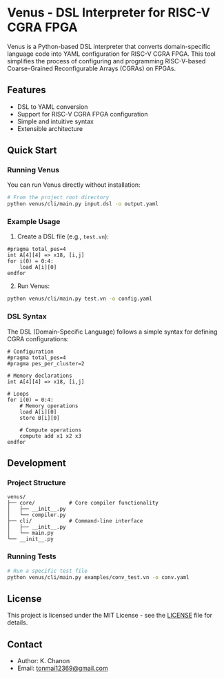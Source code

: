 # Venus - DSL Interpreter for RISC-V CGRA FPGA

Venus is a Python-based DSL interpreter that converts domain-specific language code into YAML configuration for RISC-V CGRA FPGA. This tool simplifies the process of configuring and programming RISC-V-based Coarse-Grained Reconfigurable Arrays (CGRAs) on FPGAs.

## Features

- DSL to YAML conversion
- Support for RISC-V CGRA FPGA configuration
- Simple and intuitive syntax
- Extensible architecture

## Quick Start

### Running Venus

You can run Venus directly without installation:

```bash
# From the project root directory
python venus/cli/main.py input.dsl -o output.yaml
```

### Example Usage

1. Create a DSL file (e.g., `test.vn`):
```dsl
#pragma total_pes=4
int A[4][4] => x18, [i,j]
for i(0) = 0:4:
    load A[i][0]
endfor
```

2. Run Venus:
```bash
python venus/cli/main.py test.vn -o config.yaml
```

### DSL Syntax

The DSL (Domain-Specific Language) follows a simple syntax for defining CGRA configurations:

```dsl
# Configuration
#pragma total_pes=4
#pragma pes_per_cluster=2

# Memory declarations
int A[4][4] => x18, [i,j]

# Loops
for i(0) = 0:4:
    # Memory operations
    load A[i][0]
    store B[i][0]
    
    # Compute operations
    compute add x1 x2 x3
endfor
```

## Development

### Project Structure

```
venus/
├── core/           # Core compiler functionality
│   ├── __init__.py
│   └── compiler.py
├── cli/            # Command-line interface
│   ├── __init__.py
│   └── main.py
└── __init__.py
```

### Running Tests

```bash
# Run a specific test file
python venus/cli/main.py examples/conv_test.vn -o conv.yaml
```

## License

This project is licensed under the MIT License - see the [LICENSE](LICENSE) file for details.

## Contact

- Author: K. Chanon
- Email: tonmai12369@gmail.com 